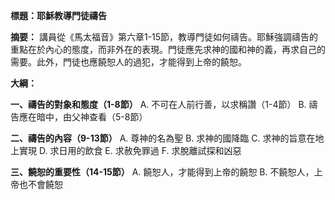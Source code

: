 **標題：耶穌教導門徒禱告**

**摘要：**
講員從《馬太福音》第六章1-15節，教導門徒如何禱告。耶穌強調禱告的重點在於內心的態度，而非外在的表現。門徒應先求神的國和神的義，再求自己的需要。此外，門徒也應饒恕人的過犯，才能得到上帝的饒恕。

**大綱：**

**一、禱告的對象和態度（1-8節）**
    A. 不可在人前行善，以求稱讚（1-4節）
    B. 禱告應在暗中，由父神查看（5-8節）

**二、禱告的內容（9-13節）**
    A. 尊神的名為聖
    B. 求神的國降臨
    C. 求神的旨意在地上實現
    D. 求日用的飲食
    E. 求赦免罪過
    F. 求脫離試探和凶惡

**三、饒恕的重要性（14-15節）**
    A. 饒恕人，才能得到上帝的饒恕
    B. 不饒恕人，上帝也不會饒恕